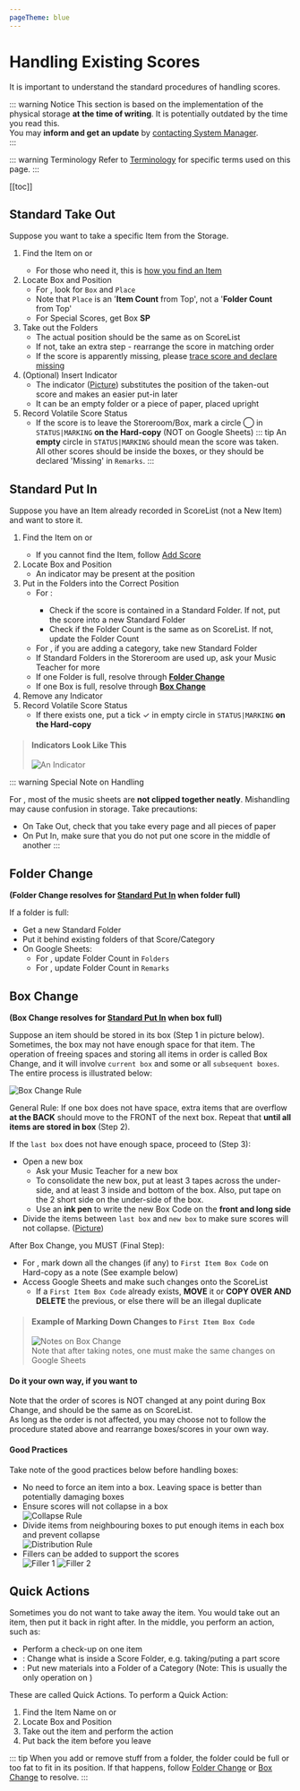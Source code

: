 ```yaml
---
pageTheme: blue
---
```


# Handling Existing Scores
It is important to understand the standard procedures of handling scores.

::: warning Notice
This section is based on the implementation of the physical storage **at the time of writing**. It is potentially outdated by the time you read this.  
You may **inform and get an update** by [contacting System Manager](./people-and-development#system-manager).  
:::

::: warning Terminology
Refer to [Terminology](./outline#terminology) for specific terms used on this page.
:::

[[toc]]

## Standard Take Out
Suppose you want to take a specific Item from the Storage.
1. Find the Item on <regular-score-list /> or <special-score-list />
    * For those who need it, this is [how you find an Item](./editing-sheet-data#google-sheets-skills)
2. Locate Box and Position
    * For <regular-scores />, look for `Box` and `Place`
    * Note that `Place` is an '**Item Count** from Top', not a '**Folder Count** from Top'
    * For Special Scores, get Box **SP**
3. Take out the Folders
    * The actual position should be the same as on ScoreList
    * If not, take an extra step - rearrange the score in matching order
    * If the score is apparently missing, please [trace score and declare missing](./general-management#declare-missing)
4. (Optional) Insert Indicator
    * The indicator ([Picture](#indicators-look-like-this)) substitutes the position of the taken-out score and makes an easier put-in later
    * It can be an empty folder or a piece of paper, placed upright
5. Record Volatile Score Status
    * If the score is to leave the Storeroom/Box, mark a circle ◯ in `STATUS|MARKING` **on the Hard-copy** (NOT on Google Sheets)
::: tip
An **empty** circle in `STATUS|MARKING` should mean the score was taken.  
All other scores should be inside the boxes, or they should be declared 'Missing' in `Remarks`.
:::

## Standard Put In
Suppose you have an Item already recorded in ScoreList (not a New Item) and want to store it.  

1. Find the Item on <regular-score-list /> or <special-score-list />
    * If you cannot find the Item, follow [Add Score](./editing-sheet-data#add-score)
2. Locate Box and Position
    * An indicator may be present at the position
3. Put in the Folders into the Correct Position
    * For <regular-scores />:
      * Check if the score is contained in a Standard Folder. If not, put the score into a new Standard Folder
      * Check if the Folder Count is the same as on ScoreList. If not, update the Folder Count
    * For <technical-papers />, if you are adding a category, take new Standard Folder
    * If Standard Folders in the Storeroom are used up, ask your Music Teacher for more
    * If one Folder is full, resolve through [**Folder Change**](#folder-change)
    * If one Box is full, resolve through [**Box Change**](#box-change)
4. Remove any Indicator
5. Record Volatile Score Status
    * If there exists one, put a tick ✓ in empty circle in `STATUS|MARKING` **on the Hard-copy**

> #### Indicators Look Like This
> ![An Indicator](/dev/assets/img/indicator.png)

::: warning Special Note on Handling <oversized-scores />
<p>For <oversized-scores />, most of the music sheets are <strong>not clipped together neatly</strong>. Mishandling may cause confusion in storage. Take precautions:</p>

* On Take Out, check that you take every page and all pieces of paper
* On Put In, make sure that you do not put one score in the middle of another
:::

## Folder Change
**(Folder Change resolves for [**Standard Put In**](#standard-put-in) when folder full)**  

If a folder is full:
* Get a new Standard Folder
* Put it behind existing folders of that Score/Category
* On Google Sheets:
  * For <regular-scores />, update Folder Count in `Folders`
  * For <technical-papers />, update Folder Count in `Remarks`

## Box Change
**(Box Change resolves for [**Standard Put In**](#standard-put-in) when box full)**  

Suppose an item should be stored in its box (Step 1 in picture below). Sometimes, the box may not have enough space for that item. The operation of freeing spaces and storing all items in order is called Box Change, and it will involve `current box` and some or all `subsequent boxes`. The entire process is illustrated below:  

![Box Change Rule](/dev/assets/img/box-illustration.png)  

General Rule: If one box does not have space, extra items that are overflow **at the BACK** should move to the FRONT of the next box. Repeat that **until all items are stored in box** (Step 2).  

If the `last box` does not have enough space, proceed to (Step 3):  
* Open a new box
  * Ask your Music Teacher for a new box
  * To consolidate the new box, put at least 3 tapes across the under-side, and at least 3 inside and bottom of the box. Also, put tape on the 2 short side on the under-side of the box.
  * Use an **ink pen** to write the new Box Code on the **front and long side**
* Divide the items between `last box` and `new box` to make sure scores will not collapse. ([Picture](#good-practices))

After Box Change, you MUST (Final Step):  
* For <regular-scores />, mark down all the changes (if any) to `First Item Box Code` on Hard-copy as a note (See example below)
* Access Google Sheets and make such changes onto the ScoreList
  * If a `First Item Box Code` already exists, **MOVE** it or **COPY OVER AND DELETE** the previous, or else there will be an illegal duplicate

> #### Example of Marking Down Changes to `First Item Box Code`
> ![Notes on Box Change](/dev/assets/img/box-change.png)  
> Note that after taking notes, one must make the same changes on Google Sheets  

#### Do it your own way, if you want to
Note that the order of scores is NOT changed at any point during Box Change, and should be the same as on ScoreList.  
As long as the order is not affected, you may choose not to follow the procedure stated above and rearrange boxes/scores in your own way.  

#### Good Practices
Take note of the good practices below before handling boxes:  
* No need to force an item into a box. Leaving space is better than potentially damaging boxes
* Ensure scores will not collapse in a box  
  ![Collapse Rule](/dev/assets/img/collapse-illustration.png)
* Divide items from neighbouring boxes to put enough items in each box and prevent collapse  
  ![Distribution Rule](/dev/assets/img/distribution-illustration.png)
* Fillers can be added to support the scores  
  ![Filler 1](/dev/assets/img/filler-1.png) ![Filler 2](/dev/assets/img/filler-2.png)

## Quick Actions
Sometimes you do not want to take away the item. You would take out an item, then put it back in right after. In the middle, you perform an action, such as:
* Perform a check-up on one item
* <regular-scores />: Change what is inside a Score Folder, e.g. taking/puting a part score
* <technical-papers />: Put new materials into a Folder of a Category (Note: This is usually the only operation on <technical-papers />)

These are called Quick Actions. To perform a Quick Action:
1. Find the Item Name on <regular-score-list /> or <special-score-list />
2. Locate Box and Position
3. Take out the item and perform the action
4. Put back the item before you leave

::: tip
When you add or remove stuff from a folder, the folder could be full or too fat to fit in its position. If that happens, follow [Folder Change](#folder-change) or [Box Change](#box-change) to resolve.
:::